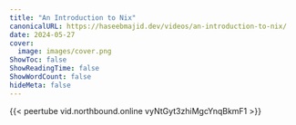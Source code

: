 ```yaml
---
title: "An Introduction to Nix"
canonicalURL: https://haseebmajid.dev/videos/an-introduction-to-nix/
date: 2024-05-27
cover:
  image: images/cover.png
ShowToc: false
ShowReadingTime: false
ShowWordCount: false
hideMeta: false
---
```


{{< peertube vid.northbound.online vyNtGyt3zhiMgcYnqBkmF1 >}}
